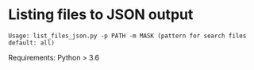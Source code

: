 # Listing files to JSON output
`Usage: list_files_json.py -p PATH -m MASK (pattern for search files default: all)`

  Requirements: Python > 3.6
